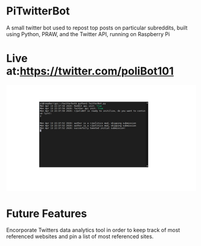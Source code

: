 # PiTwitterBot

A small twitter bot used to repost top posts on particular subreddits, built using Python, PRAW, and the Twitter API, running on Raspberry Pi

# Live at:https://twitter.com/poliBot101

![Bot-Example](/images/BotExample2.png)

# Future Features
Encorporate Twitters data analytics tool in order to keep track of most referenced websites and pin a list of most referenced sites.
